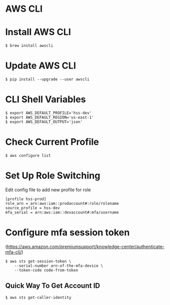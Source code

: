 # AWS CLI

# Install AWS CLI
`$ brew install awscli`

# Update AWS CLI
`$ pip install --upgrade --user awscli`

# CLI Shell Variables
```
$ export AWS_DEFAULT_PROFILE='hss-dev'
$ export AWS_DEFAULT_REGION='us-east-1'
$ export AWS_DEFAULT_OUTPUT='json'
```

# Check Current Profile
`$ aws configure list`

# Set Up Role Switching
Edit config file to add new profile for role
```
[profile hss-prod]
role_arn = arn:aws:iam::prodaccount#:role/rolename
source_profile = hss-dev
mfa_serial = arn:aws:iam::devaccount#:mfa/username
```

# Configure mfa session token
(https://aws.amazon.com/premiumsupport/knowledge-center/authenticate-mfa-cli/)
```
$ aws sts get-session-token \
    --serial-number arn-of-the-mfa-device \
    --token-code code-from-token
```

## Quick Way To Get Account ID
`$ aws sts get-caller-identity`
